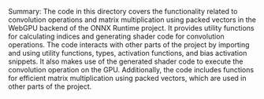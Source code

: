 Summary:
The code in this directory covers the functionality related to convolution operations and matrix multiplication using packed vectors in the WebGPU backend of the ONNX Runtime project. It provides utility functions for calculating indices and generating shader code for convolution operations. The code interacts with other parts of the project by importing and using utility functions, types, activation functions, and bias activation snippets. It also makes use of the generated shader code to execute the convolution operation on the GPU. Additionally, the code includes functions for efficient matrix multiplication using packed vectors, which are used in other parts of the project.